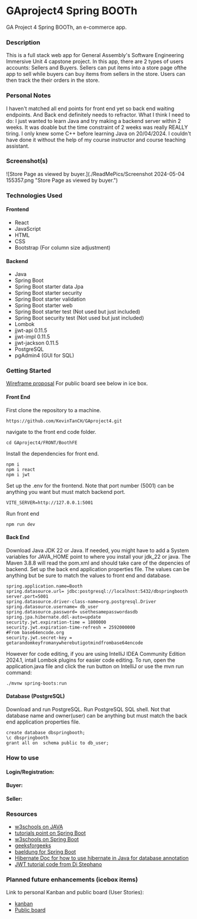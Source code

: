 # GAproject4 Spring BOOTh
GA Project 4 Spring BOOTh, an e-commerce app.


### Description
This is a full stack web app for General Assembly's Software Engineering Immersive Unit 4 capstone project. 
In this app, there are 2 types of users accounts: Sellers and Buyers. Sellers can put items into a store page ofthe app to sell while buyers can buy items from sellers in the store.
Users can then track the their orders in the store.


### Personal Notes 
I haven't matched all end points for front end yet so back end waiting endpoints. And Back end definitely needs to refractor. 
What I think I need to do:
I just wanted to learn Java and try making a backend server within 2 weeks. It was doable but the time constraint of 2 weeks was really REALLY tiring. I only knew some C++ before learning Java on 20/04/2024. 
I couldn't have done it without the help of my course instructor and course teaching assistant.

### Screenshot(s)
![Store Page as viewed by buyer.](./ReadMePics/Screenshot 2024-05-04 155357.png "Store Page as viewed by buyer.")

### Technologies Used

#### Frontend

- React
- JavaScript
- HTML
- CSS
- Bootstrap (For column size adjustment)

#### Backend

- Java
- Spring Boot
- Spring Boot starter data Jpa
- Spring Boot starter security
- Spring Boot starter validation
- Spring Boot starter web
- Spring Boot starter test (Not used but just included)
- Spring Boot security test (Not used but just included)
- Lombok
- jjwt-api 0.11.5
- jjwt-impl 0.11.5
- jjwt-jackson 0.11.5
- PostgreSQL
- pgAdmin4 (GUI for SQL)


### Getting Started
[Wireframe proposal]()
For public board see below in ice box.

#### Front End
First clone the repository to a machine.
```
https://github.com/KevinTanCH/GAproject4.git
```
navigate to the front end code folder.
```
cd GAproject4/FRONT/BoothFE
```
Install the dependencies for front end.
```
npm i
npm i react
npm i jwt
```
Set up the .env for the frontend. Note that port number (5001) can be anything you want but must match backend port.
```
VITE_SERVER=http://127.0.0.1:5001
```
Run front end
```
npm run dev
```

#### Back End 
Download Java JDK 22 or Java.
If needed, you might have to add a System variables for JAVA_HOME point to where you install your jdk_22 or java.
The Maven 3.8.8 will read the pom.xml and should take care of the depencies of backend.
Set up the back end application properties file. The values can be anything but be sure to match the values to front end and database.
```
spring.application.name=Booth
spring.datasource.url= jdbc:postgresql://localhost:5432/dbspringbooth
server.port=5001
spring.datasource.driver-class-name=org.postgresql.Driver
spring.datasource.username= db_user
spring.datasource.password= usethesamepasswordasdb
spring.jpa.hibernate.ddl-auto=update
security.jwt.expiration-time = 1800000
security.jwt.expiration-time-refresh = 2592000000
#From base64encode.org
security.jwt.secret-key = getarandomkeyfromanywherebutigotmindfrombase64encode
```
However for code editing, if you are using IntelliJ IDEA Community Edition 2024.1, intall Lombok plugins for easier code editing.
To run, open the application.java file and click the run button on IntelliJ or use the mvn run command:
```
./mvnw spring-boots:run
```

#### Database (PostgreSQL)
Download and run PostgreSQL.
Run PostgreSQL SQL shell. Not that database name and owner(user) can be anything but must match the back end application properties file.
```
create database dbspringbooth;
\c dbspringbooth
grant all on  schema public to db_user;
```


### How to use

#### Login/Registration:

#### Buyer:

#### Seller:



### Resources
- [w3schools on JAVA](https://www.w3schools.com/java/)
- [tutorials point on Spring Boot](https://www.tutorialspoint.com/spring_boot )
- [w3schools on Spring Boot](https://www.w3schools.blog/spring-boot-tutorial )
- [geeksforgeeks](https://www.geeksforgeeks.org/spring-boot/?ref=lbp)
- [baeldung for Spring Boot](https://www.baeldung.com/)
- [Hibernate Doc for how to use hibernate in Java for database annotation](https://docs.jboss.org/hibernate/orm/6.4/introduction/html_single/Hibernate_Introduction.html)
- [JWT tutorial code from Di Stephano](https://github.com/stefanoHTB/spring-security-jwt)


### Planned future enhancements (icebox items)
Link to personal Kanban and public board (User Stories):
- [kanban](https://github.com/users/KevinTanCH/projects/3)
- [Public board](https://github.com/users/KevinTanCH/projects/1/views/1)
